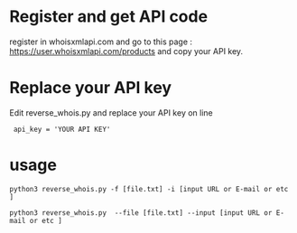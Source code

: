 # Register and get API code

register in whoisxmlapi.com and go to this page : https://user.whoisxmlapi.com/products and copy your API key.

# Replace your API key

Edit reverse_whois.py and replace your API key on line 
```
 api_key = 'YOUR API KEY'
```

# usage 
```
python3 reverse_whois.py -f [file.txt] -i [input URL or E-mail or etc ]

python3 reverse_whois.py  --file [file.txt] --input [input URL or E-mail or etc ]
```
